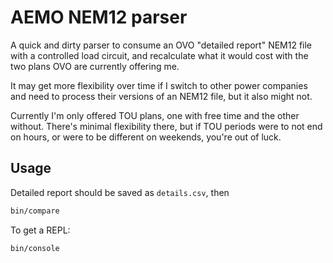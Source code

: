 # AEMO NEM12 parser

A quick and dirty parser to consume an OVO "detailed report" NEM12 file with a
controlled load circuit, and recalculate what it would cost with the two plans
OVO are currently offering me.

It may get more flexibility over time if I switch to other power companies and
need to process their versions of an NEM12 file, but it also might not.

Currently I'm only offered TOU plans, one with free time and the other without.
There's minimal flexibility there, but if TOU periods were to not end on hours,
or were to be different on weekends, you're out of luck.

## Usage

Detailed report should be saved as `details.csv`, then

```bash
bin/compare
```

To get a REPL:
```bash
bin/console
```
